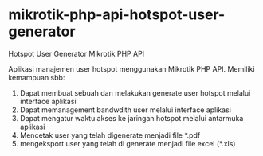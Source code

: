 # mikrotik-php-api-hotspot-user-generator
Hotspot User Generator Mikrotik PHP API

Aplikasi manajemen user hotspot menggunakan Mikrotik PHP API. Memiliki kemampuan sbb:

1. Dapat membuat sebuah dan melakukan generate user hotspot melalui interface aplikasi
2. Dapat memanagement bandwdith user melalui interface aplikasi
3. Dapat mengatur waktu akses ke jaringan hotspot melalui antarmuka aplikasi
4. Mencetak user yang telah digenerate menjadi file *.pdf
5. mengeksport user yang telah di generate menjadi file excel (*.xls)
